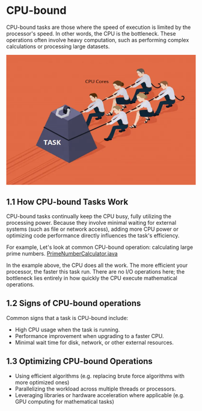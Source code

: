 # CPU-bound

CPU-bound tasks are those where the speed of execution is limited by the processor's speed. In other words,
the CPU is the bottleneck. These operations often involve heavy computation, such as performing complex 
calculations or processing large datasets.

![img.png](images/cpu.png)

## 1.1 How CPU-bound Tasks Work
CPU-bound tasks continually keep the CPU busy, fully utilizing the processing power. Because they involve minimal
waiting for external systems (such as file or network access), adding more CPU power or optimizing code performance
directly influences the task's efficiency.

For example, Let's look at common CPU-bound operation: calculating large prime numbers.
[PrimeNumberCalculator.java](src/computation/cpu_bound/PrimeNumberCalculator.java)

In the example above, the CPU does all the work. The more efficient your processor, the faster this task run.
There are no I/O operations here; the bottleneck lies entirely in how quickly the CPU execute mathematical 
operations.

## 1.2 Signs of CPU-bound operations
Common signs that a task is CPU-bound include:

- High CPU usage when the task is running.
- Performance improvement when upgrading to a faster CPU.
- Minimal wait time for disk, network, or other external resources.

## 1.3 Optimizing CPU-bound Operations

- Using efficient algorithms (e.g. replacing brute force algorithms with more optimized ones)
- Parallelizing the workload across multiple threads or processors.
- Leveraging libraries or hardware acceleration where applicable (e.g. GPU computing for mathematical tasks)